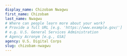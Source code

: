 ```yaml
---
display_name: Chizobam Nwagwu
first_name: Chizobam
last_name: Nwagwu
# Where can people learn more about your work?
# Provide a full URL [e.g. 'https://www.example.gov/']
# e.g. U.S. General Services Administration
# Agency Acronym [e.g., GSA]
agency: U.S. Digital Corps
slug: chizobam-nwagwu
---
```

